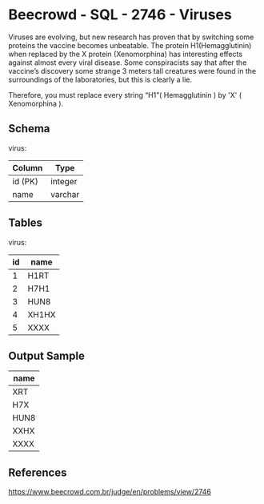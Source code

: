 # Beecrowd - SQL - 2746 - Viruses

Viruses are evolving, but new research has proven that by switching some proteins the vaccine becomes unbeatable. The protein H1(Hemagglutinin) when replaced by the X protein (Xenomorphina) has interesting effects against almost every viral disease. Some conspiracists say that after the vaccine’s discovery some strange 3 meters tall creatures were found in the surroundings of the laboratories, but this is clearly a lie.

Therefore, you must replace every string “H1”( Hemagglutinin ) by 'X' ( Xenomorphina ).

## Schema
virus:

| Column   | Type     |
|----------|----------|
| id (PK)  | integer  |
| name     | varchar  |


## Tables
virus:

| id  | name  |
|-----|-------|
| 1   | H1RT  |
| 2   | H7H1  |
| 3   | HUN8  |
| 4   | XH1HX |
| 5   | XXXX  |


## Output Sample

| name |
|------|
| XRT  |
| H7X  |
| HUN8 |
| XXHX |
| XXXX |


## References
https://www.beecrowd.com.br/judge/en/problems/view/2746